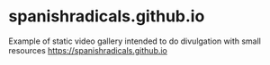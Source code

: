 # spanishradicals.github.io

Example of static video gallery intended to do divulgation with small resources
https://spanishradicals.github.io
